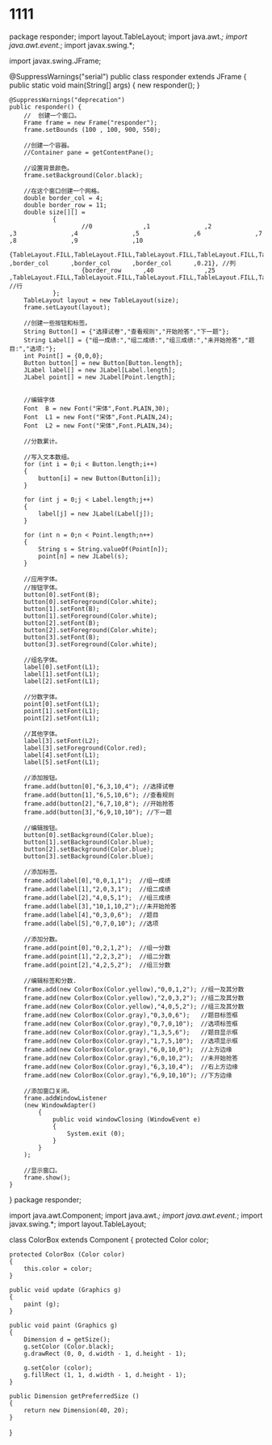 # 1111
package responder;
import layout.TableLayout;
import java.awt.*;
import java.awt.event.*;
import javax.swing.*;

import javax.swing.JFrame;

@SuppressWarnings("serial")
public class responder extends JFrame {
	public static void main(String[] args) {
		new responder();
	}

	@SuppressWarnings("deprecation")
	public responder() {
		//  创建一个窗口。
		Frame frame = new Frame("responder");
		frame.setBounds (100 , 100, 900, 550);
		
		//创建一个容器。
		//Container pane = getContentPane();
		
		//设置背景颜色。
		frame.setBackground(Color.black); 
		
		//在这个窗口创建一个网格。	
		double border_col = 4;
		double border_row = 11;
		double size[][] =
				{
						//0              ,1               ,2               ,3   			,4				 ,5				  ,6			   ,7				,8	             ,9               ,10
						{TableLayout.FILL,TableLayout.FILL,TableLayout.FILL,TableLayout.FILL,TableLayout.FILL,TableLayout.FILL,border_col      ,border_col      ,border_col      ,border_col      ,0.21}, //列
						{border_row      ,40              ,25		       ,TableLayout.FILL,TableLayout.FILL,TableLayout.FILL,TableLayout.FILL,TableLayout.FILL,TableLayout.FILL,TableLayout.FILL,TableLayout.FILL} //行
				};
		TableLayout layout = new TableLayout(size);
		frame.setLayout(layout);
		
		//创建一些按钮和标签。
		String Button[] = {"选择试卷","查看规则","开始抢答","下一题"};
		String Label[] = {"组一成绩:","组二成绩:","组三成绩:","未开始抢答","题目:","选项:"};
		int Point[] = {0,0,0};
		Button button[] = new Button[Button.length];
		JLabel label[] = new JLabel[Label.length];
		JLabel point[] = new JLabel[Point.length];
		

		//编辑字体
		Font  B = new Font("宋体",Font.PLAIN,30);
		Font  L1 = new Font("宋体",Font.PLAIN,24);
		Font  L2 = new Font("宋体",Font.PLAIN,34);
		
		//分数累计。
		
		//写入文本数组。
		for (int i = 0;i < Button.length;i++)
		{
			button[i] = new Button(Button[i]);
		}
		
		for (int j = 0;j < Label.length;j++)
		{
			label[j] = new JLabel(Label[j]);
		}
		
		for (int n = 0;n < Point.length;n++)
		{
			String s = String.valueOf(Point[n]);
			point[n] = new JLabel(s);
		}
		
		//应用字体。
		//按钮字体。
		button[0].setFont(B);
		button[0].setForeground(Color.white);
		button[1].setFont(B);
		button[1].setForeground(Color.white);
		button[2].setFont(B);
		button[2].setForeground(Color.white);
		button[3].setFont(B);
		button[3].setForeground(Color.white);
		
		//组名字体。
		label[0].setFont(L1);
		label[1].setFont(L1);
		label[2].setFont(L1);
		
		//分数字体。
		point[0].setFont(L1);
		point[1].setFont(L1);
		point[2].setFont(L1);
		
		//其他字体。
		label[3].setFont(L2);
		label[3].setForeground(Color.red);
		label[4].setFont(L1);
		label[5].setFont(L1);
		
		//添加按钮。
		frame.add(button[0],"6,3,10,4"); //选择试卷
		frame.add(button[1],"6,5,10,6"); //查看规则
		frame.add(button[2],"6,7,10,8"); //开始抢答
		frame.add(button[3],"6,9,10,10"); //下一题
		
		//编辑按钮。
		button[0].setBackground(Color.blue);
		button[1].setBackground(Color.blue);
		button[2].setBackground(Color.blue);
		button[3].setBackground(Color.blue);
		
		//添加标签。
		frame.add(label[0],"0,0,1,1");  //组一成绩
		frame.add(label[1],"2,0,3,1");  //组二成绩
		frame.add(label[2],"4,0,5,1");  //组三成绩
		frame.add(label[3],"10,1,10,2");//未开始抢答
		frame.add(label[4],"0,3,0,6");  //题目
		frame.add(label[5],"0,7,0,10"); //选项
		
		//添加分数。
		frame.add(point[0],"0,2,1,2");  //组一分数
		frame.add(point[1],"2,2,3,2");  //组二分数
		frame.add(point[2],"4,2,5,2");  //组三分数
		
		//编辑标签和分数.
		frame.add(new ColorBox(Color.yellow),"0,0,1,2"); //组一及其分数
		frame.add(new ColorBox(Color.yellow),"2,0,3,2"); //组二及其分数
		frame.add(new ColorBox(Color.yellow),"4,0,5,2"); //组三及其分数
		frame.add(new ColorBox(Color.gray),"0,3,0,6");   //题目标签框
		frame.add(new ColorBox(Color.gray),"0,7,0,10");  //选项标签框
		frame.add(new ColorBox(Color.gray),"1,3,5,6");   //题目显示框 
		frame.add(new ColorBox(Color.gray),"1,7,5,10");  //选项显示框
		frame.add(new ColorBox(Color.gray),"6,0,10,0");  //上方边缘
		frame.add(new ColorBox(Color.gray),"6,0,10,2");  //未开始抢答
		frame.add(new ColorBox(Color.gray),"6,3,10,4");  //右上方边缘
		frame.add(new ColorBox(Color.gray),"6,9,10,10"); //下方边缘
		
		//添加窗口关闭。
		frame.addWindowListener 
        (new WindowAdapter()
            {
                public void windowClosing (WindowEvent e)
                {
                    System.exit (0);
                }
            }
        );
		
		//显示窗口。
		frame.show();
	}
}
package responder;

import java.awt.Component;
import java.awt.*;
import java.awt.event.*;
import javax.swing.*;
import layout.TableLayout;

class ColorBox extends Component
{
    protected Color color;
    
    protected ColorBox (Color color)
    {
        this.color = color;
    }
    
    public void update (Graphics g)
    {
        paint (g);
    }
    
    public void paint (Graphics g)
    {
        Dimension d = getSize();
        g.setColor (Color.black);
        g.drawRect (0, 0, d.width - 1, d.height - 1);
        
        g.setColor (color);
        g.fillRect (1, 1, d.width - 1, d.height - 1);
    }
    
    public Dimension getPreferredSize ()
    {
        return new Dimension(40, 20);
    }
}
